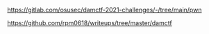 https://gitlab.com/osusec/damctf-2021-challenges/-/tree/main/pwn

https://github.com/rpm0618/writeups/tree/master/damctf

